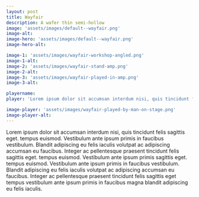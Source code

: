```yaml
---
layout: post
title: Wayfair
description: A wafer thin semi-hollow 
image: 'assets/images/default--wayfair.png'
image-alt: 
image-hero: 'assets/images/default--wayfair.png'
image-hero-alt:

image-1: 'assets/images/wayfair-workshop-angled.png'
image-1-alt:
image-2: 'assets/images/wayfair-stand-amp.png'
image-2-alt:
image-3: 'assets/images/wayfair-played-in-amp.png'
image-3-alt:

playername: 
player: 'Lorem ipsum dolor sit accumsan interdum nisi, quis tincidunt felis sagittis eget. tempus euismod. Vestibulum ante ipsum primis in faucibus vestibulum. Blandit adipiscing eu felis iaculis volutpat ac adipiscing accumsan eu faucibus. Integer ac pellentesque praesent tincidunt felis sagittis eget. tempus euismod.'

image-player: 'assets/images/wayfair-played-by-man-on-stage.png'
image-player-alt:
---
```


Lorem ipsum dolor sit accumsan interdum nisi, quis tincidunt felis sagittis eget. tempus euismod. Vestibulum ante ipsum primis in faucibus vestibulum. Blandit adipiscing eu felis iaculis volutpat ac adipiscing accumsan eu faucibus. Integer ac pellentesque praesent tincidunt felis sagittis eget. tempus euismod. Vestibulum ante ipsum primis sagittis eget. tempus euismod. Vestibulum ante ipsum primis in faucibus vestibulum. Blandit adipiscing eu felis iaculis volutpat ac adipiscing accumsan eu faucibus. Integer ac pellentesque praesent tincidunt felis sagittis eget tempus vestibulum ante ipsum primis in faucibus magna blandit adipiscing eu felis iaculis.